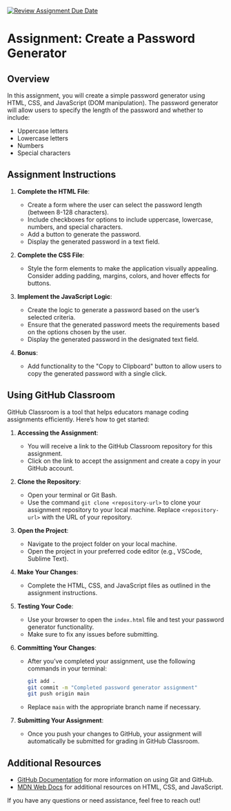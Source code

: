 [![Review Assignment Due Date](https://classroom.github.com/assets/deadline-readme-button-22041afd0340ce965d47ae6ef1cefeee28c7c493a6346c4f15d667ab976d596c.svg)](https://classroom.github.com/a/Vnmg3uDf)
# Assignment: Create a Password Generator

## Overview
In this assignment, you will create a simple password generator using HTML, CSS, and JavaScript (DOM manipulation). The password generator will allow users to specify the length of the password and whether to include:
- Uppercase letters
- Lowercase letters
- Numbers
- Special characters

## Assignment Instructions
1. **Complete the HTML File**:
   - Create a form where the user can select the password length (between 8-128 characters).
   - Include checkboxes for options to include uppercase, lowercase, numbers, and special characters.
   - Add a button to generate the password.
   - Display the generated password in a text field.

2. **Complete the CSS File**:
   - Style the form elements to make the application visually appealing. Consider adding padding, margins, colors, and hover effects for buttons.

3. **Implement the JavaScript Logic**:
   - Create the logic to generate a password based on the user’s selected criteria.
   - Ensure that the generated password meets the requirements based on the options chosen by the user.
   - Display the generated password in the designated text field.

4. **Bonus**: 
   - Add functionality to the "Copy to Clipboard" button to allow users to copy the generated password with a single click.

## Using GitHub Classroom
GitHub Classroom is a tool that helps educators manage coding assignments efficiently. Here’s how to get started:

1. **Accessing the Assignment**:
   - You will receive a link to the GitHub Classroom repository for this assignment.
   - Click on the link to accept the assignment and create a copy in your GitHub account.

2. **Clone the Repository**:
   - Open your terminal or Git Bash.
   - Use the command `git clone <repository-url>` to clone your assignment repository to your local machine. Replace `<repository-url>` with the URL of your repository.

3. **Open the Project**:
   - Navigate to the project folder on your local machine.
   - Open the project in your preferred code editor (e.g., VSCode, Sublime Text).

4. **Make Your Changes**:
   - Complete the HTML, CSS, and JavaScript files as outlined in the assignment instructions.

5. **Testing Your Code**:
   - Use your browser to open the `index.html` file and test your password generator functionality.
   - Make sure to fix any issues before submitting.

6. **Committing Your Changes**:
   - After you’ve completed your assignment, use the following commands in your terminal:
     ```bash
     git add .
     git commit -m "Completed password generator assignment"
     git push origin main
     ```
   - Replace `main` with the appropriate branch name if necessary.

7. **Submitting Your Assignment**:
   - Once you push your changes to GitHub, your assignment will automatically be submitted for grading in GitHub Classroom.

## Additional Resources
- [GitHub Documentation](https://docs.github.com/en) for more information on using Git and GitHub.
- [MDN Web Docs](https://developer.mozilla.org/en-US/) for additional resources on HTML, CSS, and JavaScript.

If you have any questions or need assistance, feel free to reach out!
